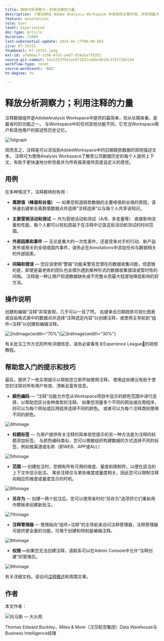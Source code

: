 ```yaml
---
title: 释放分析洞察力；利用注释的力量
description: 了解注释在 Adobe Analysis Workspace 中发挥的关键作用，并获得最大限度发挥注释作用的实用技巧。将您的数据理解和协作提升到新的高度，在此过程中不断提取更丰富的分析见解。
feature: Annotations
role: User
level: Experienced
doc-type: Article
duration: 72000
last-substantial-update: 2024-04-17T00:00:00Z
jira: KT-15331
thumbnail: KT-15331.jpeg
exl-id: a7e06ac7-cc06-47e5-a4d7-834a5a7f8351
source-git-commit: 41e1153f92ceed71831cb89c9619c375f2304194
workflow-type: tm+mt
source-wordcount: '682'
ht-degree: 3%

---
```


# 释放分析洞察力；利用注释的力量

注释数据组件是AdobeAnalysis Workspace中提供的最简单，但从长期来看，是最省时的功能之一。 与Workspace中的任何其他功能不同，它充当Workspace用户和其他用户的叙述性历史记忆。

![1stgraph](assets/1stgraph.png)

简而言之，注释是可以添加到AdobeWorkspace中的日期趋势数据的简短描述文本。 注释可为使用Analysis Workspace了解贵公司数据历史的每个人提供上下文，有助于更快速地分析性能并为所有报表提供高度自定义的感觉。

## 用例

在多种情况下，注释都特别有用：

- **离群值（峰值和谷值）** — 如果您知道趋势数据的主要峰值和谷值的原因，请快速右键单击离群值数据点并选择“注释选择”以与每个人共享该知识。

- **主要营销活动和测试** — 作为营销活动和测试（A/B、多变量等） 直接影响流量和性能，每个人都可以轻松获益于在注释中记录这些活动和测试的时间范围。

- **外部因素和事件** — 无论是重大的一次性事件，还是竞争对手的行动、新产品发布或相关的全球或国内事件，请务必在Annotations中添加任何与数据相关的外部因素。

- **间隔和错误** — 您应该使用“警报”功能来警告您潜在的数据收集问题，但遗憾的是，即使是最老练的团队也会偶尔遇到某种形式的数据收集错误或暂时性的间隔。 注释是一种让用户知道数据缺失或不完整从而最大程度地降低影响的好方法。

## 操作说明

创建和编辑“注释”非常直观，几乎可以一目了然。 右键单击日期趋势可视化图表或自由格式表中的数据点并选择“注释选定内容”以创建注释，或使用主导航到“组件>注释”以创建和编辑注释。

![2ndimage](assets/2ndimage.png){width="70%"}![3rdimage](assets/3rdimage.png){width="30%"}


有关批注工作方式的所有详细信息，请务必查看有关Experience League[&#128279;](https://experienceleague.adobe.com/zh-hans/docs/analytics-learn/tutorials/analysis-workspace/navigating-workspace-projects/annotations-in-analysis-workspace)的视频教程。

## 帮助您入门的提示和技巧

最后，提供了一些实用提示以帮助您立即开始使用注释。  使用这些建议有助于使您的注释对所有用户有效、清晰且富有信息。

- **颜色编码** — “注释”功能允许您从Workspace项目中显示的颜色范围中进行选择，以帮助您区分各种类型的注释。 如果您测量多个不同的网站或应用程序，则可以为每个网站或应用程序选择不同的颜色。 或者可以为每个注释类别使用不同的颜色。

![4thimage](assets/4thimage.png)

- **标题标签** — 为用户提供有关注释的简单视觉提示的另一种方法是为注释的标题添加标签。 与颜色编码类似，您可以根据组织构建数据的方式选择不同的标签，例如按渠道或名称（即WEB、APP或ALL）

![5thimage](assets/5thimage.png)

- **范围** — 创建批注时，您拥有所有可用的维度、量度和限制符，以便在适当的上下文中显示批注。 某些注释仅与某些维度或量度相关，因此您可以限制注释向相应的维度或量度显示的时机。

![6thimage](assets/6thimage.png)

- **另存为** — 创建一两个批注后，您可以使用省时的“另存为”选项将它们重新用作模板来创建新批注。

![7thimage](assets/7thimage.png)

- **注释管理器** — 使用指向“组件>注释”的主导航来访问注释管理器，注释管理器可提供更全面的功能，可用于创建和特别是编辑注释。

![8thimage](assets/8thimage.png)


- **权限 —**&#x200B;如果您无法创建注释，请联系可以在Admin Console中允许“注释创建”的管理员。

![9thimage](assets/9thimage.png)

有关详细文档，请访问[注释概述](https://experienceleague.adobe.com/zh-hans/docs/analytics/analyze/analysis-workspace/components/annotations/overview)和周围文章。

## 作者

本文作者：

![托马斯 — 大头照](assets/thomas-headshot.png)

Thomas Edward Buckley，Miles &amp; More（汉莎航空集团）Data Warehouse与Business Intelligence经理

